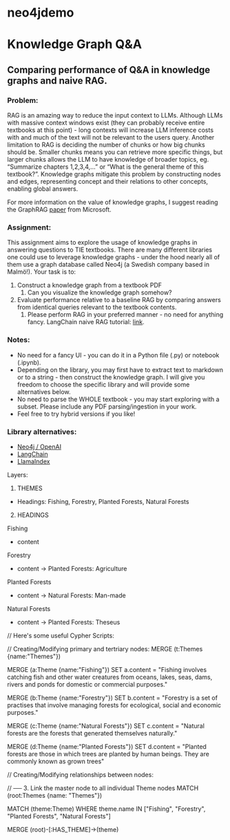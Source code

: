 # neo4jdemo

# Knowledge Graph Q&A

## Comparing performance of Q&A in knowledge graphs and naive RAG.

### Problem: 

RAG is an amazing way to reduce the input context to LLMs. Although LLMs with massive context windows exist (they can probably receive entire textbooks at this point) - long contexts will increase LLM inference costs with and much of the text will not be relevant to the users query. Another limitation to RAG is deciding the number of chunks or how big chunks should be. Smaller chunks means you can retrieve more specific things, but larger chunks allows the LLM to have knowledge of broader topics, eg. “Summarize chapters 1,2,3,4,…” or “What is the general theme of this textbook?”. Knowledge graphs mitigate this problem by constructing nodes and edges, representing concept and their relations to other concepts, enabling global answers.

For more information on the value of knowledge graphs, I suggest reading the GraphRAG [paper](https://microsoft.github.io/graphrag/#graphrag-vs-baseline-rag) from Microsoft.

### Assignment:

This assignment aims to explore the usage of knowledge graphs in answering questions to TIE textbooks. There are many different libraries one could use to leverage knowledge graphs - under the hood nearly all of them use a graph database called Neo4j (a Swedish company based in Malmö!). Your task is to:

1. Construct a knowledge graph from a textbook PDF 
   1. Can you visualize the knowledge graph somehow?
2. Evaluate performance relative to a baseline RAG by comparing answers from identical queries relevant to the textbook contents.
   1. Please perform RAG in your preferred manner - no need for anything fancy. LangChain naive RAG tutorial: [link](https://python.langchain.com/docs/tutorials/rag/).

### Notes:

* No need for a fancy UI - you can do it in a Python file (.py) or notebook (.ipynb).
* Depending on the library, you may first have to extract text to markdown or to a string - then construct the knowledge graph. I will give you freedom to choose the specific library and will provide some alternatives below.
* No need to parse the WHOLE textbook - you may start exploring with a subset. Please include any PDF parsing/ingestion in your work.
* Feel free to try hybrid versions if you like!

### Library alternatives:

* [Neo4j / OpenAI](https://neo4j.com/blog/news/graphrag-python-package/)
* [LangChain](https://neo4j.com/labs/genai-ecosystem/langchain/#\_knowledge_graph_construction)
* [LlamaIndex](https://neo4j.com/labs/genai-ecosystem/llamaindex/)


Layers:

1. THEMES
- Headings: Fishing, Forestry, Planted Forests, Natural Forests

2. HEADINGS

Fishing
- content

Forestry
- content
-> Planted Forests: Agriculture

Planted Forests
- content
-> Natural Forests: Man-made

Natural Forests
- content
-> Planted Forests: Theseus


// Here's some useful Cypher Scripts:

// Creating/Modifying primary and tertriary nodes:
MERGE (t:Themes {name:"Themes"})

MERGE (a:Theme {name:"Fishing"})
SET a.content = "Fishing involves catching fish and other water creatures from oceans, lakes, seas, dams, rivers and ponds for domestic or commercial purposes."

MERGE (b:Theme {name:"Forestry"})
SET b.content = "Forestry is a set of practises that involve managing forests for ecological, social and economic purposes."

MERGE (c:Theme {name:"Natural Forests"})
SET c.content = "Natural forests are the forests that generated themselves naturally."

MERGE (d:Theme {name:"Planted Forests"})
SET d.content = "Planted forests are those in which trees are planted by human beings. They are commonly known as grown trees"

// Creating/Modifying relationships between nodes:

// ── 3. Link the master node to all individual Theme nodes
MATCH (root:Themes {name: "Themes"})

MATCH (theme:Theme)
WHERE theme.name IN ["Fishing", "Forestry", "Planted Forests", "Natural Forests"]

MERGE (root)-[:HAS_THEME]->(theme)